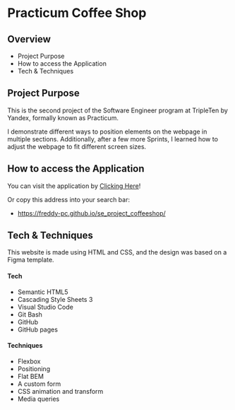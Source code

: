 # Practicum Coffee Shop

## Overview

- Project Purpose
- How to access the Application
- Tech & Techniques

## Project Purpose

This is the second project of the Software Engineer program at TripleTen by Yandex, formally known as Practicum.

I demonstrate different ways to position elements on the webpage in multiple sections. Additionally, after a few more Sprints, I learned how to adjust the webpage to fit different screen sizes.

## How to access the Application

You can visit the application by [Clicking Here](https://freddy-pc.github.io/se_project_coffeeshop/)!

Or copy this address into your search bar:

- https://freddy-pc.github.io/se_project_coffeeshop/

## Tech & Techniques

This website is made using HTML and CSS, and the design was based on a Figma template.

#### Tech

- Semantic HTML5
- Cascading Style Sheets 3
- Visual Studio Code
- Git Bash
- GitHub
- GitHub pages

#### Techniques

- Flexbox
- Positioning
- Flat BEM
- A custom form
- CSS animation and transform
- Media queries
